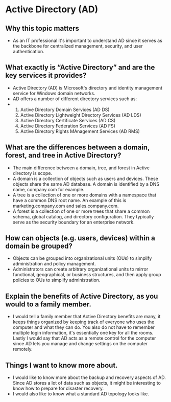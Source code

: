 # Active Directory (AD)
## Why this topic matters
- As an IT professional it's important to understand AD since it serves as the backbone for centralized management, security, and user authentication.
## What exactly is “Active Directory” and are the key services it provides?
- Active Directory (AD) is Microsoft's directory and identity management service for Windows domain networks.
- AD offers a number of different directory services such as:
- 1. Active Directory Domain Services (AD DS)
  2. Active Directory Lightweight Directory Services (AD LDS)
  3. Active Directory Certificate Services (AD CS)
  4. Active Directory Federation Services (AD FS)
  5. Active Directory Rights MAnagement Services (AD RMS)
## What are the differences between a domain, forest, and tree in Active Directory?
- The main difference between a domain, tree, and forest in Active directory is scope.
- A domain is a collection of objects such as users and devices. These objects share the same AD database. A domain is identified by a DNS name, company.com for example.
- A tree is a collection of one or more domains with a namespace that have a common DNS root name. An example of this is marketing.company.com and sales.company.com.
- A forest is a collection of one or more trees that share a common schema, global catalog, and directory configuration. They typically serve as the security boundary for an enterprise network.
## How can objects (e.g. users, devices) within a domain be grouped?
- Objects can be grouped into organizational units (OUs) to simplify administration and policy management.
- Administrators can create arbitrary organizational units to mirror functional, geographical, or business structures, and then apply group policies to OUs to simplify administration.
## Explain the benefits of Active Directory, as you would to a family member.
- I would tell a family member that Active Directory benefits are many, it keeps things organized by keeping track of everyone who uses the computer and what they can do. You also do not have to remember multiple login information, it's essentially one key for all the rooms. Lastly I would say that AD acts as a remote control for the computer since AD lets you manage and change settings on the computer remotely.
## Things I want to know more about.
- I would like to know more about the backup and recovery aspects of AD. Since AD stores a lot of data such as objects, it might be interesting to know how to prepare for disaster recovery.
- I would also like to know what a standard AD topology looks like. 
